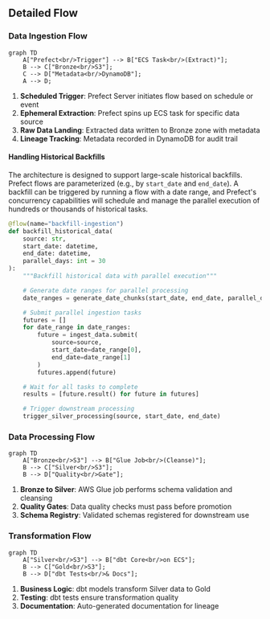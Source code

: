 ## Detailed Flow

### Data Ingestion Flow

```mermaid
graph TD
    A["Prefect<br/>Trigger"] --> B["ECS Task<br/>(Extract)"];
    B --> C["Bronze<br/>S3"];
    C --> D["Metadata<br/>DynamoDB"];
    A --> D;
```

1. **Scheduled Trigger**: Prefect Server initiates flow based on schedule or event
2. **Ephemeral Extraction**: Prefect spins up ECS task for specific data source
3. **Raw Data Landing**: Extracted data written to Bronze zone with metadata
4. **Lineage Tracking**: Metadata recorded in DynamoDB for audit trail

#### Handling Historical Backfills

The architecture is designed to support large-scale historical backfills. Prefect flows are parameterized (e.g., by `start_date` and `end_date`). A backfill can be triggered by running a flow with a date range, and Prefect's concurrency capabilities will schedule and manage the parallel execution of hundreds or thousands of historical tasks.

```python
@flow(name="backfill-ingestion")
def backfill_historical_data(
    source: str,
    start_date: datetime,
    end_date: datetime,
    parallel_days: int = 30
):
    """Backfill historical data with parallel execution"""

    # Generate date ranges for parallel processing
    date_ranges = generate_date_chunks(start_date, end_date, parallel_days)

    # Submit parallel ingestion tasks
    futures = []
    for date_range in date_ranges:
        future = ingest_data.submit(
            source=source,
            start_date=date_range[0],
            end_date=date_range[1]
        )
        futures.append(future)

    # Wait for all tasks to complete
    results = [future.result() for future in futures]

    # Trigger downstream processing
    trigger_silver_processing(source, start_date, end_date)
```

### Data Processing Flow

```mermaid
graph TD
    A["Bronze<br/>S3"] --> B["Glue Job<br/>(Cleanse)"];
    B --> C["Silver<br/>S3"];
    B --> D["Quality<br/>Gate"];
```

1. **Bronze to Silver**: AWS Glue job performs schema validation and cleansing
2. **Quality Gates**: Data quality checks must pass before promotion
3. **Schema Registry**: Validated schemas registered for downstream use

### Transformation Flow

```mermaid
graph TD
    A["Silver<br/>S3"] --> B["dbt Core<br/>on ECS"];
    B --> C["Gold<br/>S3"];
    B --> D["dbt Tests<br/>& Docs"];
```

1. **Business Logic**: dbt models transform Silver data to Gold
2. **Testing**: dbt tests ensure transformation quality
3. **Documentation**: Auto-generated documentation for lineage
